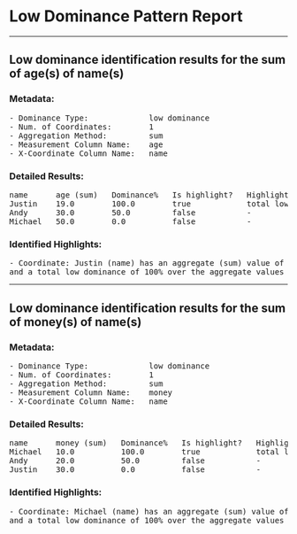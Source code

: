 # Low Dominance Pattern Report


----------------------------------------------------------------------------------------------------


## Low dominance identification results for the sum of age(s) of name(s)

### Metadata:
<pre>
- Dominance Type:             low dominance
- Num. of Coordinates:        1
- Aggregation Method:         sum
- Measurement Column Name:    age
- X-Coordinate Column Name:   name
</pre>

### Detailed Results:
<pre>
name      age (sum)   Dominance%   Is highlight?   Highlight Type   
Justin    19.0        100.0        true            total low        
Andy      30.0        50.0         false           -                
Michael   50.0        0.0          false           -                
</pre>

### Identified Highlights:
<pre>
- Coordinate: Justin (name) has an aggregate (sum) value of 19 (age)
and a total low dominance of 100% over the aggregate values of the other names.
</pre>


----------------------------------------------------------------------------------------------------


## Low dominance identification results for the sum of money(s) of name(s)

### Metadata:
<pre>
- Dominance Type:             low dominance
- Num. of Coordinates:        1
- Aggregation Method:         sum
- Measurement Column Name:    money
- X-Coordinate Column Name:   name
</pre>

### Detailed Results:
<pre>
name      money (sum)   Dominance%   Is highlight?   Highlight Type   
Michael   10.0          100.0        true            total low        
Andy      20.0          50.0         false           -                
Justin    30.0          0.0          false           -                
</pre>

### Identified Highlights:
<pre>
- Coordinate: Michael (name) has an aggregate (sum) value of 10 (money)
and a total low dominance of 100% over the aggregate values of the other names.
</pre>
